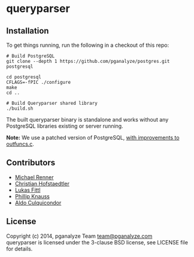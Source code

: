 queryparser
===========

Installation
------------

To get things running, run the following in a checkout of this repo:

```shell
# Build PostgreSQL
git clone --depth 1 https://github.com/pganalyze/postgres.git postgresql

cd postgresql
CFLAGS=-fPIC ./configure
make
cd ..

# Build Queryparser shared library
./build.sh
```

The built queryparser binary is standalone and works without any PostgreSQL libraries existing or server running.

**Note:** We use a patched version of PostgreSQL, [with improvements to outfuncs.c](https://github.com/pganalyze/postgres/compare/REL9_3_STABLE...pg_query).

Contributors
------------

- [Michael Renner](https://github.com/terrorobe)
- [Christian Hofstaedtler](https://github.com/zeha)
- [Lukas Fittl](mailto:lukas@fittl.com)
- [Phillip Knauss](https://github.com/phillipknauss)
- [Aldo Culquicondor](https://github.com/alculquicondor)

License
-------

Copyright (c) 2014, pganalyze Team <team@pganalyze.com><br>
queryparser is licensed under the 3-clause BSD license, see LICENSE file for details.
